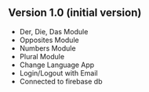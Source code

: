 ## Version 1.0 (initial version)

- Der, Die, Das Module
- Opposites Module
- Numbers Module
- Plural Module
- Change Language App
- Login/Logout with Email
- Connected to firebase db
